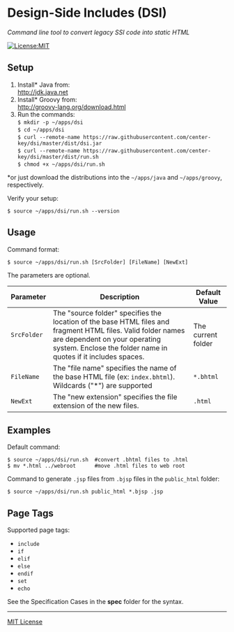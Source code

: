 # Design-Side Includes (DSI)

_Command line tool to convert legacy SSI code into static HTML_

[![License:MIT](https://img.shields.io/badge/License-MIT-blue.svg)](https://github.com/center-key/fetch-json/blob/master/LICENSE.txt)

## Setup
1. Install&ast; Java from:<br>http://jdk.java.net
1. Install&ast; Groovy from:<br>http://groovy-lang.org/download.html
1. Run the commands:<br>`$ mkdir -p ~/apps/dsi`<br>
`$ cd ~/apps/dsi`<br>
`$ curl --remote-name https://raw.githubusercontent.com/center-key/dsi/master/dist/dsi.jar`<br>
`$ curl --remote-name https://raw.githubusercontent.com/center-key/dsi/master/dist/run.sh`<br>
`$ chmod +x ~/apps/dsi/run.sh`

&ast;or just download the distributions into the `~/apps/java` and `~/apps/groovy`, respectively.

Verify your setup:
```shell
$ source ~/apps/dsi/run.sh --version
```

## Usage
Command format:
```shell
$ source ~/apps/dsi/run.sh [SrcFolder] [FileName] [NewExt]
```
The parameters are optional.

| Parameter   | Description | Default Value |
| ----------- | ----------- | ------------- |
| `SrcFolder` | The "source folder" specifies the location of the base HTML files and fragment HTML files.  Valid folder names are dependent on your operating system.  Enclose the folder name in quotes if it includes spaces. | The current folder |
| `FileName`  | The "file name" specifies the name of the base HTML file (ex: `index.bhtml`).  Wildcards ("*") are supported | `*.bhtml` |
| `NewExt`    | The "new extension" specifies the file extension of the new files. | `.html` |

## Examples
Default command:
```shell
$ source ~/apps/dsi/run.sh  #convert .bhtml files to .html
$ mv *.html ../webroot      #move .html files to web root
```
Command to generate `.jsp` files from `.bjsp` files in the `public_html` folder:
```shell
$ source ~/apps/dsi/run.sh public_html *.bjsp .jsp
```

## Page Tags
Supported page tags:
* `include`
* `if`
* `elif`
* `else`
* `endif`
* `set`
* `echo`

See the Specification Cases in the **spec** folder for the syntax.

---
[MIT License](LICENSE.txt)
